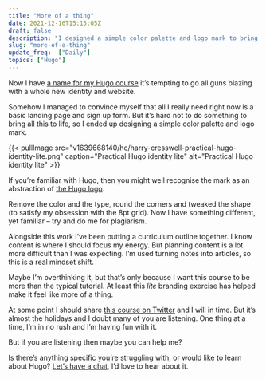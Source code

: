 ```yaml
---
title: "More of a thing"
date: 2021-12-16T15:15:05Z
draft: false
description: "I designed a simple color palette and logo mark to bring this course to life."
slug: "more-of-a-thing"
update_freq:  ["Daily"]
topics: ["Hugo"]
---
```


Now I have [a name for my Hugo course](https://harrycresswell.com/updates/practical-hugo/) it’s tempting to go all guns blazing with a whole new identity and website. 

Somehow I managed to convince myself that all I really need right now is a basic landing page and sign up form. But it’s hard not to do something to bring all this to life, so I ended up designing a simple color palette and logo mark. 

{{< pullImage src="v1639668140/hc/harry-cresswell-practical-hugo-identity-lite.png" caption="Practical Hugo identity lite" alt="Practical Hugo identity lite" >}}

If you’re familiar with Hugo, then you might well recognise the mark as an abstraction of [the Hugo logo](https://gohugo.io/img/hugo.png). 

Remove the color and the type, round the corners and tweaked the shape (to satisfy my obsession with the 8pt grid). Now I have something different, yet familiar – try and do me for plagiarism.

Alongside this work I’ve been putting a curriculum outline together. I know content is where I should focus my energy. But planning content is a lot more difficult than I was expecting. I’m used turning notes into articles, so this is a real mindset shift.

Maybe I’m overthinking it, but that’s only because I want this course to be more than the typical  tutorial. At least this *lite* branding exercise has helped make it feel like more of a thing.

At some point I should share [this course on Twitter](https://twitter.com/practicalhugo) and I will in time. But it’s almost the holidays and I doubt many of you are listening. One thing at a time, I’m in no rush and I’m having fun with it.

But if you are listening then maybe you can help me? 

Is there’s anything specific you’re struggling with, or would like to learn about Hugo? [Let’s have a chat](mailto:studio@harrycresswell.com), I’d love to hear about it.